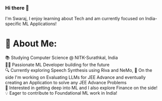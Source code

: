 ### Hi there 👋
I'm Swaraj, I enjoy learning about Tech and am currently focused on India-specific ML Applications!
# 💫 About Me:
📚 Studying Computer Science @ NITK-Surathkal, India<br>
👨‍💻 Passionate ML Developer building for the future<br>
🔍 Currently exploring Speech Synthesis using Riva and NeMo, 
🌟 On the side I'm working on Evaluating LLMs for JEE Advance and eventually creating an Application to solve any JEE Advance Problems <br>
🤖 Interested in getting deep into ML and I also explore Finance on the side!<br>
💡 Eager to contribute to Foundational ML work in India!<br>
<!--
**swrjsingh/swrjsingh** is a ✨ _special_ ✨ repository because its `README.md` (this file) appears on your GitHub profile.

Here are some ideas to get you started:

- 🔭 I’m currently working on ...
- 🌱 I’m currently learning ...
- 👯 I’m looking to collaborate on ...
- 🤔 I’m looking for help with ...
- 💬 Ask me about ...
- 📫 How to reach me: ...
- 😄 Pronouns: ...
- ⚡ Fun fact: ...
-->
